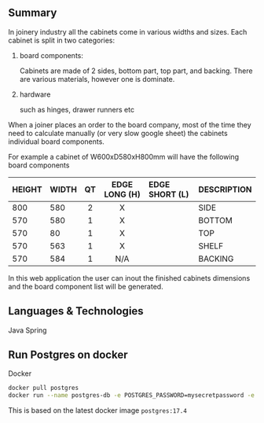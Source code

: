 ## Summary 

In joinery industry all the cabinets come in various widths and sizes. Each cabinet is split in two categories:

1. board components:

   Cabinets are made of 2 sides, bottom part, top part, and backing. There are various materials, however one is dominate.

2. hardware

   such as hinges, drawer runners etc


When a joiner places an order to the board company, most of the time they need to calculate manually (or very slow google sheet) the cabinets individual board components.

For example a cabinet of W600xD580xH800mm will have the following board components

| HEIGHT | WIDTH | QT | EDGE LONG (H) | EDGE SHORT (L) | DESCRIPTION |
|:-------|:------|:--:|:-------------:|:---------------|:------------|
| 800    | 580   | 2  |       X       |                | SIDE        |
| 570    | 580   | 1  |       X       |                | BOTTOM      | 
| 570    | 80    | 1  |       X       |                | TOP         |
| 570    | 563   | 1  |       X       |                | SHELF       |
| 570    | 584   | 1  |      N/A      |                | BACKING     |

In this web application the user can inout the finished cabinets dimensions and the board component list will be generated. 


## Languages & Technologies 
Java Spring

## Run Postgres on docker
Docker 
```bash
docker pull postgres
docker run --name postgres-db -e POSTGRES_PASSWORD=mysecretpassword -e POSTGRES_USER=postgres -d -p 5432:5432 postgres
```
This is based on the latest docker image `postgres:17.4`